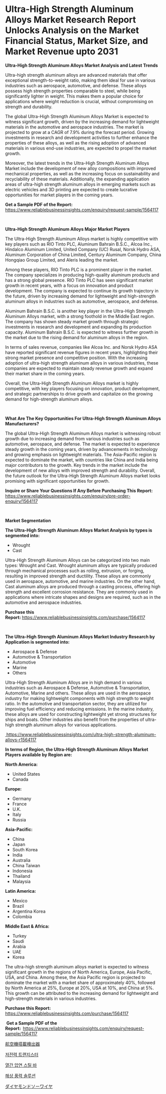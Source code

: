 <p><h1>Ultra-High Strength Aluminum Alloys Market Research Report Unlocks Analysis on the Market Financial Status, Market Size, and Market Revenue upto 2031</h1></p><p><strong>Ultra-High Strength Aluminum Alloys Market Analysis and Latest Trends</strong></p>
<p><p>Ultra-high strength aluminum alloys are advanced materials that offer exceptional strength-to-weight ratio, making them ideal for use in various industries such as aerospace, automotive, and defense. These alloys possess high strength properties comparable to steel, while being significantly lighter in weight. This makes them a popular choice for applications where weight reduction is crucial, without compromising on strength and durability.</p><p>The global Ultra-High Strength Aluminum Alloys Market is expected to witness significant growth, driven by the increasing demand for lightweight materials in the automotive and aerospace industries. The market is projected to grow at a CAGR of 7.9% during the forecast period. Growing investments in research and development activities to further enhance the properties of these alloys, as well as the rising adoption of advanced materials in various end-use industries, are expected to propel the market growth.</p><p>Moreover, the latest trends in the Ultra-High Strength Aluminum Alloys Market include the development of new alloy compositions with improved mechanical properties, as well as the increasing focus on sustainability and recyclability of these materials. Additionally, the expanding application areas of ultra-high strength aluminum alloys in emerging markets such as electric vehicles and 3D printing are expected to create lucrative opportunities for market players in the coming years.</p></p>
<p><strong>Get a Sample PDF of the Report:&nbsp;</strong> <a href="https://www.reliablebusinessinsights.com/enquiry/request-sample/1564117">https://www.reliablebusinessinsights.com/enquiry/request-sample/1564117</a></p>
<p>&nbsp;</p>
<p><strong>Ultra-High Strength Aluminum Alloys Major Market Players</strong></p>
<p><p>The Ultra-High Strength Aluminum Alloys market is highly competitive with key players such as RIO Tinto PLC, Aluminum Bahrain B.S.C., Alcoa Inc., Hindalco Aluminum Limited, United Company (UC) Rusal, Norsk Hydro ASA, Aluminum Corporation of China Limited, Century Aluminum Company, China Hongqiao Group Limited, and Aleris leading the market.</p><p>Among these players, RIO Tinto PLC is a prominent player in the market. The company specializes in producing high-quality aluminum products and has a strong global presence. RIO Tinto PLC has seen significant market growth in recent years, with a focus on innovation and product development. The company is expected to continue its growth trajectory in the future, driven by increasing demand for lightweight and high-strength aluminum alloys in industries such as automotive, aerospace, and defense.</p><p>Aluminum Bahrain B.S.C. is another key player in the Ultra-High Strength Aluminum Alloys market, with a strong foothold in the Middle East region. The company has shown steady market growth through strategic investments in research and development and expanding its production capacity. Aluminum Bahrain B.S.C. is expected to witness further growth in the market due to the rising demand for aluminum alloys in the region.</p><p>In terms of sales revenue, companies like Alcoa Inc. and Norsk Hydro ASA have reported significant revenue figures in recent years, highlighting their strong market presence and competitive position. With the increasing adoption of ultra-high strength aluminum alloys in various industries, these companies are expected to maintain steady revenue growth and expand their market share in the coming years.</p><p>Overall, the Ultra-High Strength Aluminum Alloys market is highly competitive, with key players focusing on innovation, product development, and strategic partnerships to drive growth and capitalize on the growing demand for high-strength aluminum alloys.</p></p>
<p>&nbsp;</p>
<p><strong>What Are The Key Opportunities For Ultra-High Strength Aluminum Alloys Manufacturers?</strong></p>
<p><p>The global Ultra-High Strength Aluminum Alloys market is witnessing robust growth due to increasing demand from various industries such as automotive, aerospace, and defense. The market is expected to experience steady growth in the coming years, driven by advancements in technology and growing emphasis on lightweight materials. The Asia-Pacific region is expected to dominate the market, with countries like China and India being major contributors to the growth. Key trends in the market include the development of new alloys with improved strength and durability. Overall, the future outlook for the Ultra-High Strength Aluminum Alloys market looks promising with significant opportunities for growth.</p></p>
<p><strong>Inquire or Share Your Questions If Any Before Purchasing This Report:</strong> <a href="https://www.reliablebusinessinsights.com/enquiry/pre-order-enquiry/1564117">https://www.reliablebusinessinsights.com/enquiry/pre-order-enquiry/1564117</a></p>
<p>&nbsp;</p>
<p><strong>Market Segmentation</strong></p>
<p><strong>The Ultra-High Strength Aluminum Alloys Market Analysis by types is segmented into:</strong></p>
<p><ul><li>Wrought</li><li>Cast</li></ul></p>
<p><p>Ultra-High Strength Aluminum Alloys can be categorized into two main types: Wrought and Cast. Wrought aluminum alloys are typically produced through mechanical processes such as rolling, extrusion, or forging, resulting in improved strength and ductility. These alloys are commonly used in aerospace, automotive, and marine industries. On the other hand, Cast aluminum alloys are produced through a casting process, offering high strength and excellent corrosion resistance. They are commonly used in applications where intricate shapes and designs are required, such as in the automotive and aerospace industries.</p></p>
<p><strong>Purchase this Report:&nbsp;</strong><a href="https://www.reliablebusinessinsights.com/purchase/1564117">https://www.reliablebusinessinsights.com/purchase/1564117</a></p>
<p>&nbsp;</p>
<p><strong>The Ultra-High Strength Aluminum Alloys Market Industry Research by Application is segmented into:</strong></p>
<p><ul><li>Aerospace & Defense</li><li>Automotive & Transportation</li><li>Automotive</li><li>Marine</li><li>Others</li></ul></p>
<p><p>Ultra-High Strength Aluminum Alloys are in high demand in various industries such as Aerospace & Defense, Automotive & Transportation, Automotive, Marine and others. These alloys are used in the aerospace industry for making lightweight components with high strength to weight ratio. In the automotive and transportation sector, they are utilized for improving fuel efficiency and reducing emissions. In the marine industry, these alloys are used for constructing lightweight yet strong structures for ships and boats. Other industries also benefit from the properties of ultra-high strength aluminum alloys for various applications.</p></p>
<p><a href="https://www.reliablebusinessinsights.com/ultra-high-strength-aluminum-alloys-r1564117">&nbsp;https://www.reliablebusinessinsights.com/ultra-high-strength-aluminum-alloys-r1564117</a></p>
<p><strong>In terms of Region, the Ultra-High Strength Aluminum Alloys Market Players available by Region are:</strong></p>
<p>
    <p> <strong> North America: </strong>
        <ul>
            <li>United States</li>
            <li>Canada</li>
        </ul>
        </p> 
    <p> <strong> Europe: </strong>
        <ul>
            <li>Germany</li>
            <li>France</li>
            <li>U.K.</li>
            <li>Italy</li>
            <li>Russia</li>
        </ul>
        </p> 
    <p> <strong> Asia-Pacific: </strong>
        <ul>
            <li>China</li>
            <li>Japan</li>
            <li>South Korea</li>
            <li>India</li>
            <li>Australia</li>
            <li>China Taiwan</li>
            <li>Indonesia</li>
            <li>Thailand</li>
            <li>Malaysia</li>
        </ul>
        </p> 
    <p> <strong> Latin America: </strong>
        <ul>
            <li>Mexico</li>
            <li>Brazil</li>
            <li>Argentina Korea</li>
            <li>Colombia</li>
        </ul>
        </p> 
    <p> <strong> Middle East & Africa: </strong>
        <ul>
            <li>Turkey</li>
            <li>Saudi</li>
            <li>Arabia</li>
            <li>UAE</li>
            <li>Korea</li>
        </ul>
    </p>
    </p>
<p><p>The ultra-high strength aluminum alloys market is expected to witness significant growth in the regions of North America, Europe, Asia Pacific, USA, and China. Among these, the Asia Pacific region is projected to dominate the market with a market share of approximately 40%, followed by North America at 25%, Europe at 20%, USA at 10%, and China at 5%. This growth can be attributed to the increasing demand for lightweight and high-strength materials in various industries.</p></p>
<p><strong>Purchase this Report: </strong><a href="https://www.reliablebusinessinsights.com/purchase/1564117">https://www.reliablebusinessinsights.com/purchase/1564117</a></p>
<p>&nbsp;<strong>Get a Sample PDF of the Report:&nbsp;&nbsp;</strong><a href="https://www.reliablebusinessinsights.com/enquiry/request-sample/1564117">https://www.reliablebusinessinsights.com/enquiry/request-sample/1564117</a></p>
<p><strong></strong></p>
<p><p><a href="https://medium.com/@linabernier2023/%E6%AC%A1%E3%81%AE%E6%96%87%E7%AB%A0%E3%82%92%E6%97%A5%E6%9C%AC%E8%AA%9E%E3%81%AB%E7%BF%BB%E8%A8%B3%E3%81%99%E3%82%8B%E3%81%A8-%E4%B8%96%E7%95%8C%E3%81%AE%E8%88%AA%E7%A9%BA%E6%A9%9F%E6%90%AD%E8%BC%89%E6%A4%9C%E7%9F%A5%E5%99%A8%E3%81%AE%E5%B8%82%E5%A0%B4%E7%8A%B6%E6%B3%81-2024%E5%B9%B4-2031%E5%B9%B4-%E3%81%A8%E5%9C%B0%E5%9F%9F-%E8%A3%BD%E5%93%81-%E3%82%A8%E3%83%B3%E3%83%89%E3%83%A6%E3%83%BC%E3%82%B9%E5%88%A5%E3%81%AE%E4%BA%88%E6%B8%AC%E3%81%A7%E3%81%99-502194ac9534">航空機搭載検出器</a></p><p><a href="https://medium.com/@mikeflatley1950/%EA%B8%80%EB%A1%9C%EB%B2%8C-low-vcesat-%ED%8A%B8%EB%9E%9C%EC%A7%80%EC%8A%A4%ED%84%B0-%EC%8B%9C%EC%9E%A5-%EA%B7%9C%EB%AA%A8%EB%8A%94-%EC%82%B0%EC%97%85-%EC%98%88%EC%B8%A1%EC%97%90-%EB%94%B0%EB%A5%B4%EB%A9%B4-2024%EB%85%84%EB%B6%80%ED%84%B0-2031%EB%85%84%EA%B9%8C%EC%A7%80-10-%EC%9D%98-cagr%EB%A5%BC-%EA%B2%BD%ED%97%98%ED%95%A0-%EA%B2%83%EC%9C%BC%EB%A1%9C-%EC%98%88%EC%83%81%EB%90%A9%EB%8B%88%EB%8B%A4-b58b489ae3cf">저전력 트랜지스터</a></p><p><a href="https://github.com/WilburKihn5676/Market-Research-Report-List-2/blob/main/8028383141686.md">열간 압연 스틸 바</a></p><p><a href="https://medium.com/@cameronmills55_86881/2024%EB%85%84%EB%B6%80%ED%84%B0-2031%EB%85%84%EA%B9%8C%EC%A7%80-%EA%B8%B0%EA%B0%84-%EB%8F%99%EC%95%88-%ED%95%B4%EC%83%81-%ED%92%8D%EB%A0%A5-%EC%86%94%EB%A3%A8%EC%85%98-%EC%8B%9C%EC%9E%A5%EC%9D%98-%EC%8B%A0%ED%9D%A5-%ED%8A%B8%EB%A0%8C%EB%93%9C-%EB%B0%8F-%EB%AF%B8%EB%9E%98-%EC%A0%84%EB%A7%9D-6df49305b6b0">해상 풍력 솔루션</a></p><p><a href="https://github.com/BoydYundt1/Market-Research-Report-List-1/blob/main/1847045136162.md">ダイヤモンドソーワイヤ</a></p></p>